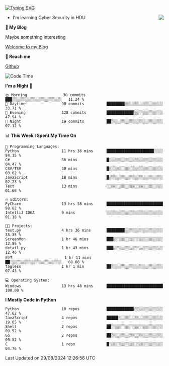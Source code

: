 [![Typing SVG](https://readme-typing-svg.herokuapp.com?font=Fira+Code&pause=1000&random=false&width=450&height=60&lines=Hello+%F0%9F%91%8B%F0%9F%8F%BB;I'm+JBNRZ)](https://git.io/typing-svg)

<a href="#">
  <img align="right" src="https://github-readme-stats.vercel.app/api?username=JBNRZ&show_icons=true&bg_color=15,f2f7fd,E0EAFC" />
</a>

- I'm learning Cyber Security in HDU

 **🌱 My Blog**

Maybe something interesting

[Welcome to my Blog](https://jbnrz.com.cn/)

 **💬 Reach me** 

[Github](https://github.com/JBNRZ)


<!--START_SECTION:waka-->
![Code Time](http://img.shields.io/badge/Code%20Time-653%20hrs%2048%20mins-blue)

**I'm a Night 🦉** 

```text
🌞 Morning                30 commits          ███░░░░░░░░░░░░░░░░░░░░░░   11.24 % 
🌆 Daytime                90 commits          ████████░░░░░░░░░░░░░░░░░   33.71 % 
🌃 Evening                128 commits         ████████████░░░░░░░░░░░░░   47.94 % 
🌙 Night                  19 commits          ██░░░░░░░░░░░░░░░░░░░░░░░   07.12 % 
```


📊 **This Week I Spent My Time On** 

```text
💬 Programming Languages: 
Python                   11 hrs 36 mins      █████████████████████░░░░   84.15 % 
C#                       36 mins             █░░░░░░░░░░░░░░░░░░░░░░░░   04.47 % 
CSV/TSV                  30 mins             █░░░░░░░░░░░░░░░░░░░░░░░░   03.62 % 
JavaScript               18 mins             █░░░░░░░░░░░░░░░░░░░░░░░░   02.23 % 
Text                     13 mins             ░░░░░░░░░░░░░░░░░░░░░░░░░   01.68 % 

🔥 Editors: 
PyCharm                  13 hrs 38 mins      █████████████████████████   98.82 % 
IntelliJ IDEA            9 mins              ░░░░░░░░░░░░░░░░░░░░░░░░░   01.18 % 

🐱‍💻 Projects: 
test.py                  4 hrs 36 mins       ████████░░░░░░░░░░░░░░░░░   33.35 % 
ScreenMon                1 hr 46 mins        ███░░░░░░░░░░░░░░░░░░░░░░   12.86 % 
detail.py                1 hr 43 mins        ███░░░░░░░░░░░░░░░░░░░░░░   12.46 % 
附件                       1 hr 11 mins        ██░░░░░░░░░░░░░░░░░░░░░░░   08.68 % 
tagless                  1 hr 1 min          ██░░░░░░░░░░░░░░░░░░░░░░░   07.43 % 

💻 Operating System: 
Windows                  13 hrs 48 mins      █████████████████████████   100.00 % 
```

**I Mostly Code in Python** 

```text
Python                   10 repos            ████████████░░░░░░░░░░░░░   47.62 % 
JavaScript               4 repos             █████░░░░░░░░░░░░░░░░░░░░   19.05 % 
Shell                    2 repos             ██░░░░░░░░░░░░░░░░░░░░░░░   09.52 % 
Go                       2 repos             ██░░░░░░░░░░░░░░░░░░░░░░░   09.52 % 
C                        1 repo              █░░░░░░░░░░░░░░░░░░░░░░░░   04.76 % 
```




 Last Updated on 29/08/2024 12:26:56 UTC
<!--END_SECTION:waka-->

